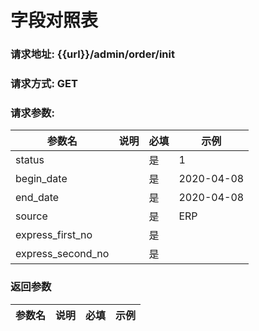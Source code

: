 # 字段对照表
### 请求地址: {{url}}/admin/order/init  
### 请求方式: GET  
### 请求参数:  

|参数名|说明|必填|示例|  
 |---|---|---|---|  
|status| |是|1| 
|begin_date| |是|2020-04-08| 
|end_date| |是|2020-04-08| 
|source| |是|ERP| 
|express_first_no| |是|| 
|express_second_no| |是|| 
### 返回参数  

|参数名|说明|必填|示例|  
 |---|---|---|---|  
